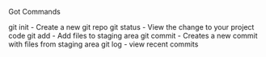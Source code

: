 Got Commands

git init - Create a new git repo
git status - View the change to your project code
git add - Add files to staging area
git commit - Creates a new commit with files from staging area
git log - view recent commits
